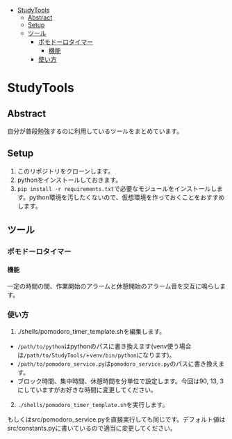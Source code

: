 - [StudyTools](#studytools)
  - [Abstract](#abstract)
  - [Setup](#setup)
  - [ツール](#ツール)
    - [ポモドーロタイマー](#ポモドーロタイマー)
      - [機能](#機能)
    - [使い方](#使い方)


# StudyTools
## Abstract
自分が普段勉強するのに利用しているツールをまとめています。
## Setup
1. このリポジトリをクローンします。
2. pythonをインストールしておきます。
3. `pip install -r requirements.txt`で必要なモジュールをインストールします。python環境を汚したくないので、仮想環境を作っておくことをおすすめします。
## ツール
### ポモドーロタイマー
#### 機能
一定の時間の間、作業開始のアラームと休憩開始のアラーム音を交互に鳴らします。
### 使い方
1. ./shells/pomodoro_timer_template.shを編集します。
  - `/path/to/python`はpythonのパスに書き換えます(venv使う場合は`/path/to/StudyTools/`+`venv/bin/python`になります)。
  - `/path/to/pomodoro_service.py`は`pomodoro_service.py`のパスに書き換えます。
  - ブロック時間、集中時間、休憩時間を分単位で設定します。今回は90, 13, 3にしていますがお好きな時間に変更してください。
2. `./shells/pomodoro_timer_template.sh`を実行します。

もしくはsrc/pomodoro_service.pyを直接実行しても同じです。デフォルト値はsrc/constants.pyに書いているので適当に変更してください。